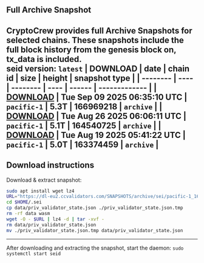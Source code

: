 ## Full Archive Snapshot
CryptoCrew provides full Archive Snapshots for selected chains. These snapshots include the full block history from the genesis block on, tx_data is included.  
seid version: `latest`
| DOWNLOAD | date | chain id | size | height | snapshot type |
| -------- | ---- | -------- | ---- | ------ | ------------- |
| **[DOWNLOAD](https://dl-eu2.ccvalidators.com/SNAPSHOTS/archive/sei/pacific-1_166969218.tar.lz4)** | Tue Sep 09 2025 06:35:10 UTC | `pacific-1` | 5.3T | 166969218 | `archive` |
| **[DOWNLOAD](https://dl-eu2.ccvalidators.com/SNAPSHOTS/archive/sei/pacific-1_164540725.tar.lz4)** | Tue Aug 26 2025 06:06:11 UTC | `pacific-1` | 5.1T | 164540725 | `archive` |
| **[DOWNLOAD](https://dl-eu2.ccvalidators.com/SNAPSHOTS/archive/sei/pacific-1_163374459.tar.lz4)** | Tue Aug 19 2025 05:41:22 UTC | `pacific-1` | 5.0T | 163374459 | `archive` |
---

## Download instructions
Download & extract snapshot:
```sh
sudo apt install wget lz4
URL="https://dl-eu2.ccvalidators.com/SNAPSHOTS/archive/sei/pacific-1_166969218.tar.lz4"
cd $HOME/.sei
cp data/priv_validator_state.json ./priv_validator_state.json.tmp
rm -rf data wasm
wget -O - $URL | lz4 -d | tar -xvf -
rm data/priv_validator_state.json
mv ./priv_validator_state.json.tmp data/priv_validator_state.json
```

---

After downloading and extracting the snapshot, start the daemon: `sudo systemctl start seid`

